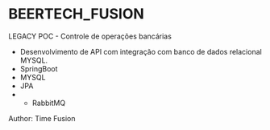 # BEERTECH_FUSION



LEGACY POC - Controle de operações bancárias

- Desenvolvimento de API com integração com banco de dados relacional MYSQL.
- SpringBoot
- MYSQL
- JPA
- * RabbitMQ


Author: Time Fusion

